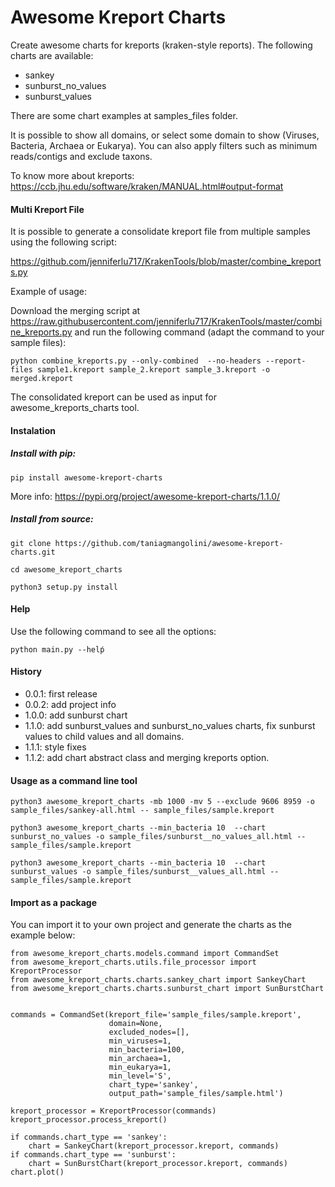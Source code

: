 # Awesome Kreport Charts

Create awesome charts for kreports (kraken-style reports).
The following charts are available:

* sankey
* sunburst_no_values
* sunburst_values

There are some chart examples at samples_files folder.

It is possible to show all domains, or select some domain to show (Viruses, Bacteria, Archaea or Eukarya).
You can also apply filters such as minimum reads/contigs and exclude taxons.

To know more about kreports: https://ccb.jhu.edu/software/kraken/MANUAL.html#output-format

#### Multi Kreport File

It is possible to generate a consolidate kreport file from multiple samples using the following script:

https://github.com/jenniferlu717/KrakenTools/blob/master/combine_kreports.py

Example of usage:

Download the merging script at https://raw.githubusercontent.com/jenniferlu717/KrakenTools/master/combine_kreports.py and run the following command (adapt the command to your sample files):

```python combine_kreports.py --only-combined  --no-headers --report-files sample1.kreport sample_2.kreport sample_3.kreport -o merged.kreport```

The consolidated kreport can be used as input for awesome_kreports_charts tool.


#### Instalation

##### Install with pip:

```pip install awesome-kreport-charts```

More info: https://pypi.org/project/awesome-kreport-charts/1.1.0/

##### Install from source:

```git clone https://github.com/taniagmangolini/awesome-kreport-charts.git```

```cd awesome_kreport_charts```

```python3 setup.py install```


#### Help

Use the following command to see all the options:

```python main.py --helṕ```


#### History

* 0.0.1: first release
* 0.0.2: add project info
* 1.0.0: add sunburst chart
* 1.1.0: add sunburst_values and sunburst_no_values charts, fix sunburst values to child values and all domains.
* 1.1.1: style fixes
* 1.1.2: add chart abstract class and merging kreports option.

#### Usage as a command line tool

```python3 awesome_kreport_charts -mb 1000 -mv 5 --exclude 9606 8959 -o sample_files/sankey-all.html -- sample_files/sample.kreport```

```python3 awesome_kreport_charts --min_bacteria 10  --chart sunburst_no_values -o sample_files/sunburst__no_values_all.html -- sample_files/sample.kreport```

```python3 awesome_kreport_charts --min_bacteria 10  --chart sunburst_values -o sample_files/sunburst__values_all.html -- sample_files/sample.kreport```


#### Import as a package

You can import it to your own project and generate the charts as the example below:

```
from awesome_kreport_charts.models.command import CommandSet
from awesome_kreport_charts.utils.file_processor import KreportProcessor
from awesome_kreport_charts.charts.sankey_chart import SankeyChart
from awesome_kreport_charts.charts.sunburst_chart import SunBurstChart


commands = CommandSet(kreport_file='sample_files/sample.kreport',
                      domain=None,
                      excluded_nodes=[],
                      min_viruses=1,
                      min_bacteria=100,
                      min_archaea=1,
                      min_eukarya=1,
                      min_level='S',
                      chart_type='sankey',
                      output_path='sample_files/sample.html')

kreport_processor = KreportProcessor(commands)
kreport_processor.process_kreport()

if commands.chart_type == 'sankey':
    chart = SankeyChart(kreport_processor.kreport, commands)
if commands.chart_type == 'sunburst':
    chart = SunBurstChart(kreport_processor.kreport, commands)
chart.plot()
```
